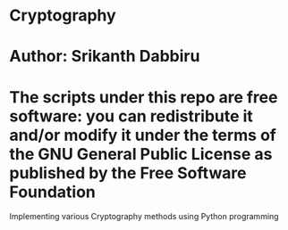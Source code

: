 # Cryptography
# Author: Srikanth Dabbiru
# The scripts under this repo are free software: you can redistribute it and/or modify it under the terms of the GNU General Public License as published by the Free Software Foundation

Implementing various Cryptography methods using Python programming